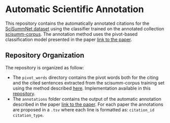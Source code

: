 # Automatic Scientific Annotation
This repository contains the automatically annotated citations for the [SciSummNet dataset](https://cs.stanford.edu/~myasu/projects/scisumm_net/) using the classifier trained on the annotated collection [scisumm-corpus](https://github.com/WING-NUS/scisumm-corpus). The annotation method uses the pivot-based classification model presented in the paper [link to the paper](link).

## Repository Organization
The repository is organized as follow:
- The `pivot_words` directory contains the pivot words both for the citing and the cited sentences extracted from the scisumm-corpus training set using the method described [here](https://arxiv.org/abs/1909.12335). Implementation available in this [repository](https://github.com/FranxYao/pivot_analysis).
- The `annotations` folder contains the output of the automatic annotation described in the paper [link to the paper](link). For each paper the annotations are proposed in a `.tsv` where each line is formatted as: `citation_id  citation_type`.

